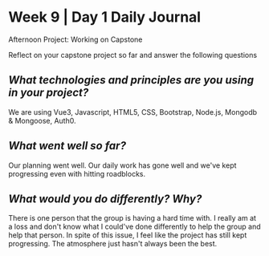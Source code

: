 # Week 9 | Day 1 Daily Journal

Afternoon Project: Working on Capstone

Reflect on your capstone project so far and answer the following questions

## *What technologies and principles are you using in your project?*
We are using Vue3, Javascript, HTML5, CSS, Bootstrap, Node.js, Mongodb & Mongoose, Auth0.

## *What went well so far?*
Our planning went well. Our daily work has gone well and we've kept progressing even with hitting roadblocks.

## *What would you do differently? Why?*
There is one person that the group is having a hard time with. I really am at a loss and don't know what I could've done differently to help the group and help that person. In spite of this issue, I feel like the project has still kept progressing. The atmosphere just hasn't always been the best.







